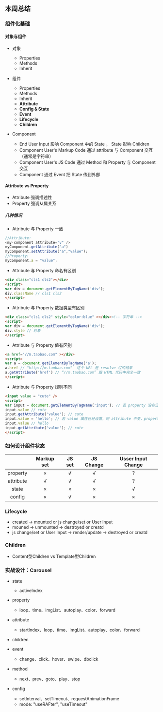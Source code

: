 ## 本周总结

### 组件化基础

#### 对象与组件

+ 对象
  + Properties
  + Methods
  + Inherit

+ 组件
  + Properties
  + Methods
  + Inherit
  + __Attribute__
  + __Config & State__
  + __Event__
  + __Lifecycle__
  + __Children__

+ Component

  + End User Input 影响 Component 中的 State ， State 影响 Children
  + Component User's Markup Code 通过 attribute 与 Component 交互（通常是字符串）
  + Component User's JS Code 通过 Method 和 Property 与 Component 交互
  + Component 通过 Event 把 State 传到外部


#### Attribute vs Property

+ Attribute 强调描述性
+ Property 强调从属关系

##### 几种情况

+ Attribute 与 Property 一致
 ```js
//Attribute:
<my-component attribute="v" />
myComponent.getAttribute("a")
myComponent.setAttribute("a","value");
//Property:
myComponent.a = "value";
```

+ Attribute 与 Property 命名有区别
```html
<div class="cls1 cls2"></div>
<script>
var div = document.getElementByTagName('div');
div.className // cls1 cls2
</script>
```

+ Attribute 与 Property 数据类型有区别
```html
<div class="cls1 cls2" style="color:blue" ></div><!-- 字符串 -->
<script>
var div = document.getElementByTagName('div');
div.style // 对象
</script>
```

+ Attribute 与 Property 值有区别
```html
<a href="//m.taobao.com" ></div>
<script>
var a = document.getElementByTagName('a');
a.href // "http://m.taobao.com"  这个 URL 是 resolve 过的结果
a.getAttribute('href') // “//m.taobao.com” 跟 HTML 代码中完全一致
</script>
```

+ Attribute 与 Property 规则不同
```html
<input value = "cute" />
<script>
var input = document.getElementByTagName('input'); // 若 property 没有设置，则结果是 attribute
input.value // cute
input.getAttribute('value'); // cute
input.value = 'hello'; // 若 value 属性已经设置，则 attribute 不变，property 变化，元素上实际的效果是 property 优先
input.value // hello
input.getAttribute('value'); // cute
</script>
```


### 如何设计组件状态

| | Markup set | JS set | JS Change | Usser Input Change |
|:-:|:-:|:-:|:-:|:-:|
| property | × | √ | √ | ? |
| attribute | √ | √ | √ | ? |
| state | × | × | × | √ |
| config | × | √ | × | × |

### Lifecycle

+ created -> mounted or js change/set or User Input
+ mouned -> unmounted -> destroyed or creatd
+ js change/set or User Input -> render/update -> destroyed or creatd

### Children

+ Content型Children vs Template型Children

### 实战设计：Carousel

+ state
  + activeIndex
+ property
  + loop、time、imgList、autoplay、color、forward
+ attribute
  + startIndex、loop、time、imgList、autoplay、color、forward
+ children

+ event
  + change、click、hover、swipe、dbclick
+ method
  + next、prev、goto、play、stop
+ config
  + setInterval、setTimeout、requestAnimationFrame
  + mode: "useRAFter", "useTimeout"